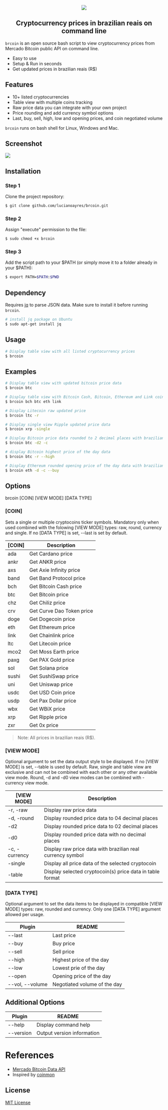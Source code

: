 <p align="center"><img src="https://user-images.githubusercontent.com/20209393/138746249-cb0e15dc-8a2f-4b2a-a3e1-c3490ca823ec.png" /></p>

<h2 align="center">Cryptocurrency prices in brazilian reais on command line</h2>

`brcoin` is an open source bash script to view cryptocurrency prices from Mercado Bitcoin public API on command line.

- Easy to use
- Setup & Run in seconds
- Get updated prices in brazilian reais (R$)

## Features

- 10+ listed cryptocurrencies
- Table view with multiple coins tracking
- Raw price data you can integrate with your own project
- Price rounding and add currency symbol options
- Last, buy, sell, high, low and opening prices, and coin negotiated volume

`brcoin` runs on bash shell for Linux, Windows and Mac.

## Screenshot

<img src="https://user-images.githubusercontent.com/20209393/138746175-add46342-53d5-4509-af57-8b4f8c5dcc47.png" />

## Installation

### Step 1

Clone the project repository:

```sh
$ git clone github.com/lucianoayres/brcoin.git
```

### Step 2

Assign "execute" permission to the file:

```sh
$ sudo chmod +x brcoin
```

### Step 3

Add the script path to your $PATH (or simply move it to a folder already in your $PATH):

```sh
$ export PATH=$PATH:$PWD
```

## Dependency

Requires [jq](https://stedolan.github.io/jq/) to parse JSON data. Make sure to install it before running `brcoin`.

```sh
# install jq package on Ubuntu
$ sudo apt-get install jq
```

## Usage

```sh
# Display table view with all listed cryptocurrency prices
$ brcoin
```

## Examples

```sh
# Display table view with updated bitcoin price data
$ brcoin btc
```

```sh
# Display table view with Bitcoin Cash, Bitcoin, Ethereum and Link coin updated price data
$ brcoin bch btc eth link
```

```sh
# Display Litecoin raw updated price
$ brcoin ltc -r
```

```sh
# Display single view Ripple updated price data
$ brcoin xrp -single
```

```sh
# Display Bitcoin price data rounded to 2 decimal places with brazilian real currency symbol
$ brcoin btc -d2 -c
```

```sh
# display Bitcoin highest price of the day data
$ brcoin btc -r --high
```

```sh
# Display Ethereum rounded opening price of the day data with brazilian real currency symbol
$ brcoin eth -d -c --buy
```

## Options

brcoin [COIN] [VIEW MODE] [DATA TYPE]

### [COIN]

Sets a single or multiple cryptocoins ticker symbols.
Mandatory only when used combined with the folowing [VIEW MODE] types: raw, round, currency and single. If no [DATA TYPE] is set, --last is set by default.

| [COIN] | Description               |
| ------ | ------------------------- |
| ada    | Get Cardano price         |
| ankr   | Get ANKR price            |
| axs    | Get Axie Infinity price   |
| band   | Get Band Protocol price   |
| bch    | Get Bitcoin Cash price    |
| btc    | Get Bitcoin price         |
| chz    | Get Chiliz price          |
| crv    | Get Curve Dao Token price |
| doge   | Get Dogecoin price        |
| eth    | Get Ethereum price        |
| link   | Get Chainlink price       |
| ltc    | Get Litecoin price        |
| mco2   | Get Moss Earth price      |
| paxg   | Get PAX Gold price        |
| sol    | Get Solana price          |
| sushi  | Get SushiSwap price       |
| uni    | Get Uniswap price         |
| usdc   | Get USD Coin price        |
| usdp   | Get Pax Dollar price      |
| wbx    | Get WBiX price            |
| xrp    | Get Ripple price          |
| zxr    | Get 0x price              |

> Note: All prices in brazilian reais (R$).

### [VIEW MODE]

Optional argument to set the data output style to be displayed. If no [VIEW MODE] is set, --table is used by default. Raw, single and table view are exclusive and can not be combined with each other or any other available view mode. Round, -d and -d0 view modes can be combined with -currency view mode.

| [VIEW MODE]   | Description                                                |
| ------------- | ---------------------------------------------------------- |
| -r, -raw      | Display raw price data                                     |
| -d, -round    | Display rounded price data to 04 decimal places            |
| -d2           | Display rounded price data to 02 decimal places            |
| -d0           | Display rounded price data with no decimal places          |
| -c, -currency | Display raw price data with brazilian real currency symbol |
| -single       | Display all price data of the selected cryptocoin          |
| -table        | Display selected cryptocoin(s) price data in table format  |

### [DATA TYPE]

Optional argument to set the data items to be displayed in compatible [VIEW MODE] types: raw, rounded and currency. Only one [DATA TYPE] argument allowed per usage.

| Plugin              | README                       |
| ------------------- | ---------------------------- |
| \-\-last            | Last price                   |
| \-\-buy             | Buy price                    |
| \-\-sell            | Sell price                   |
| \-\-high            | Highest price of the day     |
| \-\-low             | Lowest prie of the day       |
| \-\-open            | Opening price of the day     |
| \-\-vol, \-\-volume | Negotiated volume of the day |

## Additional Options

| Plugin      | README                     |
| ----------- | -------------------------- |
| \-\-help    | Display command help       |
| \-\-version | Output version information |

# References

- [Mercado Bitcoin Data API](https://www.mercadobitcoin.com.br/api-doc/)
- Inspired by [coinmon](https://github.com/bichenkk/coinmon)

## License

[MIT License](https://github.com/lucianoayres/brcoin/blob/main/LICENSE)
